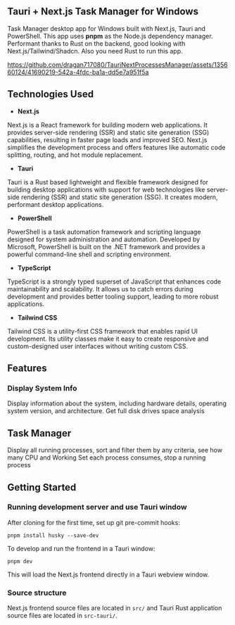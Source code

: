 ## <a name="no-link"></a> Tauri + Next.js Task Manager for Windows

Task Manager desktop app for Windows built with Next.js, Tauri and PowerShell.
This app uses **pnpm** as the Node.js dependency
manager. Performant thanks to Rust on the backend, good looking
with Next.js/Tailwind/Shadcn. Also you need Rust to run this app.

https://github.com/dragan717080/TauriNextProcessesManager/assets/135660124/41690219-542a-4fdc-ba1a-dd5e7a951f5a

## <a name="no-link"></a>Technologies Used

- **Next.js**

Next.js is a React framework for building modern web applications. It provides server-side rendering (SSR) and static site generation (SSG) capabilities, resulting in faster page loads and improved SEO. Next.js simplifies the development process and offers features like automatic code splitting, routing, and hot module replacement.

- **Tauri**

Tauri is a Rust based lightweight and flexible framework designed for building desktop applications with support for web technologies like server-side rendering (SSR) and static site generation (SSG). It creates modern, performant desktop applications.

- **PowerShell**

PowerShell is a task automation framework and scripting language designed for system administration and automation. Developed by Microsoft, PowerShell is built on the .NET framework and provides a powerful command-line shell and scripting environment.

- **TypeScript**

TypeScript is a strongly typed superset of JavaScript that enhances code maintainability and scalability. It allows us to catch errors during development and provides better tooling support, leading to more robust applications.

- **Tailwind CSS**

Tailwind CSS is a utility-first CSS framework that enables rapid UI development. Its utility classes make it easy to create responsive and custom-designed user interfaces without writing custom CSS.

## <a name="no-link"></a>Features

### <a name="no-link"></a>Display System Info
Display information about the system, including hardware details, operating system version, and architecture. Get full disk drives
space analysis

## <a name="no-link"></a>Task Manager
Display all running processes, sort and filter them by any criteria, see how many CPU and Working Set each process consumes, stop a running process

## <a name="no-link"></a>Getting Started

### Running development server and use Tauri window

After cloning for the first time, set up git pre-commit hooks:

```shell
pnpm install husky --save-dev
```

To develop and run the frontend in a Tauri window:

```shell
pnpm dev
```

This will load the Next.js frontend directly in a Tauri webview window.

### Source structure

Next.js frontend source files are located in `src/` and Tauri Rust application source
files are located in `src-tauri/`.
